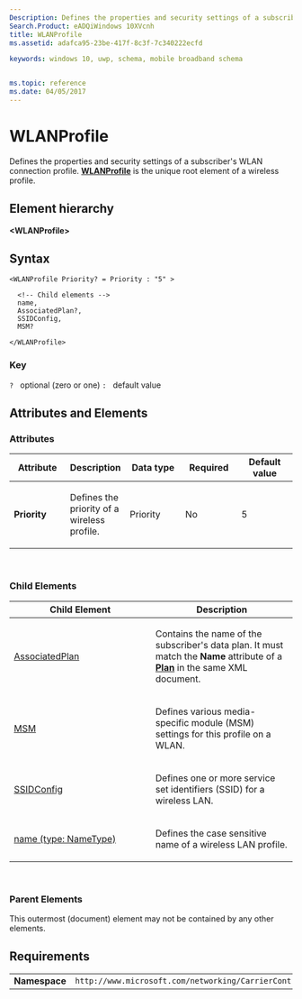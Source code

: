 ```yaml
---
Description: Defines the properties and security settings of a subscriber's WLAN connection profile.
Search.Product: eADQiWindows 10XVcnh
title: WLANProfile
ms.assetid: adafca95-23be-417f-8c3f-7c340222ecfd

keywords: windows 10, uwp, schema, mobile broadband schema


ms.topic: reference
ms.date: 04/05/2017
---
```


# WLANProfile


Defines the properties and security settings of a subscriber's WLAN connection profile. [**WLANProfile**](element-wlanprofile.md) is the unique root element of a wireless profile.

## Element hierarchy

**&lt;WLANProfile&gt;**

## Syntax

``` syntax
<WLANProfile Priority? = Priority : "5" >

  <!-- Child elements -->
  name,
  AssociatedPlan?,
  SSIDConfig,
  MSM?

</WLANProfile>
```

### Key

`?`   optional (zero or one)
`:`   default value
## Attributes and Elements


### Attributes

<table>
<colgroup>
<col width="20%" />
<col width="20%" />
<col width="20%" />
<col width="20%" />
<col width="20%" />
</colgroup>
<thead>
<tr class="header">
<th>Attribute</th>
<th>Description</th>
<th>Data type</th>
<th>Required</th>
<th>Default value</th>
</tr>
</thead>
<tbody>
<tr class="odd">
<td><strong>Priority</strong></td>
<td><p>Defines the priority of a wireless profile.</p></td>
<td>Priority</td>
<td>No</td>
<td>5</td>
</tr>
</tbody>
</table>

 

### Child Elements

<table>
<colgroup>
<col width="50%" />
<col width="50%" />
</colgroup>
<thead>
<tr class="header">
<th>Child Element</th>
<th>Description</th>
</tr>
</thead>
<tbody>
<tr class="odd">
<td><a href="element-associatedplan.md">AssociatedPlan</a> </td>
<td><p>Contains the name of the subscriber's data plan. It must match the <strong>Name</strong> attribute of a <a href="https://msdn.microsoft.com/library/windows/apps/hh868373"><strong>Plan</strong></a>  in the same XML document.</p></td>
</tr>
<tr class="even">
<td><a href="element-msm.md">MSM</a> </td>
<td><p>Defines various media-specific module (MSM) settings for this profile on a WLAN.</p></td>
</tr>
<tr class="odd">
<td><a href="element-ssidconfig.md">SSIDConfig</a> </td>
<td><p>Defines one or more service set identifiers (SSID) for a wireless LAN.</p></td>
</tr>
<tr class="even">
<td><a href="element-name.md">name (type: NameType)</a> </td>
<td><p>Defines the case sensitive name of a wireless LAN profile.</p></td>
</tr>
</tbody>
</table>

 

### Parent Elements

This outermost (document) element may not be contained by any other elements.

## Requirements

|          |         |
|----------|--------------|
| **Namespace** | `http://www.microsoft.com/networking/CarrierControl/WLAN/v1` |

 

 



